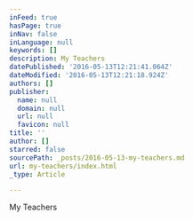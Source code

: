 ```yaml
---
inFeed: true
hasPage: true
inNav: false
inLanguage: null
keywords: []
description: My Teachers
datePublished: '2016-05-13T12:21:41.064Z'
dateModified: '2016-05-13T12:21:18.924Z'
authors: []
publisher:
  name: null
  domain: null
  url: null
  favicon: null
title: ''
author: []
starred: false
sourcePath: _posts/2016-05-13-my-teachers.md
url: my-teachers/index.html
_type: Article

---
```

My Teachers